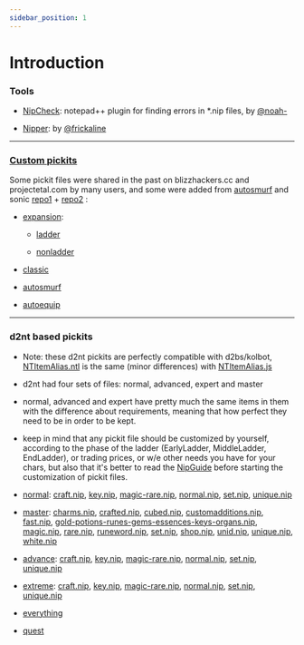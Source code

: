 ```yaml
---
sidebar_position: 1
---
```


# Introduction

### Tools

* [NipCheck](nipcheck): notepad++ plugin for finding errors in *.nip files, by [@noah-](https://github.com/noah-)

* [Nipper](nipper): by [@frickaline](https://github.com/frickaline)

---

### [Custom pickits](custom/#custom-pickits)

Some pickit files were shared in the past on blizzhackers.cc and projectetal.com by many users, and some were added from [autosmurf](https://github.com/blizzhackers/autosmurf/tree/master/d2bs/kolbot/pickit/autosmurf) and sonic [repo1](https://github.com/SetupSonic/clean-sonic/tree/master/pickit) + [repo2](https://github.com/SetupSonic/d2bot-with-kolbot-sonic/tree/master/d2bs/kolbot/pickit/Sonic) :

* [expansion](https://github.com/blizzhackers/pickits/tree/master/custom/expansion):

	* [ladder](https://github.com/blizzhackers/pickits/tree/master/custom/expansion/ladder)

	* [nonladder](https://github.com/blizzhackers/pickits/tree/master/custom/expansion/nonladder)

* [classic](https://github.com/blizzhackers/pickits/tree/master/custom/classic)

* [autosmurf](https://github.com/blizzhackers/pickits/tree/master/custom/autosmurf/#autosmurf)

* [autoequip](https://github.com/blizzhackers/pickits/tree/master/custom/autoequip#autoequip)

---

### d2nt based pickits

* Note: these d2nt pickits are perfectly compatible with d2bs/kolbot, [NTItemAlias.ntl](/files/pickit/d2nt/NTItemAlias.ntl) is the same (minor differences) with [NTItemAlias.js](https://github.com/blizzhackers/kolbot/blob/696302efc380ee727bd0364a7981bd94351a4242/d2bs/kolbot/libs/core/GameData/NTItemAlias.js)

* d2nt had four sets of files: normal, advanced, expert and master

* normal, advanced and expert have pretty much the same items in them with the difference about requirements, meaning that how perfect they need to be in order to be kept.

* keep in mind that any pickit file should be customized by yourself, according to the phase of the ladder (EarlyLadder, MiddleLadder, EndLadder), or trading prices, or w/e other needs you have for your chars, but also that it's better to read the [NipGuide](https://github.com/blizzhackers/pickits/blob/master/NipGuide.md/#nip-guide) before starting the customization of pickit files.

* [normal](https://github.com/blizzhackers/pickits/blob/master/d2nt/normal): [craft.nip](https://github.com/blizzhackers/pickits/blob/master/d2nt/normal/craft.nip), [key.nip](https://github.com/blizzhackers/pickits/blob/master/d2nt/normal/key.nip), [magic-rare.nip](https://github.com/blizzhackers/pickits/blob/master/d2nt/normal/magic-rare.nip), [normal.nip](https://github.com/blizzhackers/pickits/blob/master/d2nt/normal/normal.nip), [set.nip](https://github.com/blizzhackers/pickits/blob/master/d2nt/normal/set.nip), [unique.nip](https://github.com/blizzhackers/pickits/blob/master/d2nt/normal/unique.nip)

* [master](https://github.com/blizzhackers/pickits/blob/master/d2nt/master): 
[charms.nip](https://github.com/blizzhackers/pickits/blob/master/d2nt/master/charms.nip), [crafted.nip](https://github.com/blizzhackers/pickits/blob/master/d2nt/master/crafted.nip), [cubed.nip](https://github.com/blizzhackers/pickits/blob/master/d2nt/master/cubed.nip), [customadditions.nip](https://github.com/blizzhackers/pickits/blob/master/d2nt/master/customadditions.nip), [fast.nip](https://github.com/blizzhackers/pickits/blob/master/d2nt/master/fast.nip), [gold-potions-runes-gems-essences-keys-organs.nip](https://github.com/blizzhackers/pickits/blob/master/d2nt/master/gold-potions-runes-gems-essences-keys-organs.nip), [magic.nip](https://github.com/blizzhackers/pickits/blob/master/d2nt/master/magic.nip), [rare.nip](https://github.com/blizzhackers/pickits/blob/master/d2nt/master/rare.nip), [runeword.nip](https://github.com/blizzhackers/pickits/blob/master/d2nt/master/runeword.nip), [set.nip](https://github.com/blizzhackers/pickits/blob/master/d2nt/master/set.nip), [shop.nip](https://github.com/blizzhackers/pickits/blob/master/d2nt/master/shop.nip), [unid.nip](https://github.com/blizzhackers/pickits/blob/master/d2nt/master/unid.nip), [unique.nip](https://github.com/blizzhackers/pickits/blob/master/d2nt/master/unique.nip), [white.nip](https://github.com/blizzhackers/pickits/blob/master/d2nt/master/white.nip)

* [advance](https://github.com/blizzhackers/pickits/blob/master/d2nt/advance): [craft.nip](https://github.com/blizzhackers/pickits/blob/master/d2nt/advance/craft.nip), [key.nip](https://github.com/blizzhackers/pickits/blob/master/d2nt/advance/key.nip), [magic-rare.nip](https://github.com/blizzhackers/pickits/blob/master/d2nt/advance/magic-rare.nip), [normal.nip](https://github.com/blizzhackers/pickits/blob/master/d2nt/advance/normal.nip), [set.nip](https://github.com/blizzhackers/pickits/blob/master/d2nt/advance/set.nip), [unique.nip](https://github.com/blizzhackers/pickits/blob/master/d2nt/advance/unique.nip)

* [extreme](https://github.com/blizzhackers/pickits/blob/master/d2nt/extreme):  [craft.nip](https://github.com/blizzhackers/pickits/blob/master/d2nt/extreme/craft.nip), [key.nip](https://github.com/blizzhackers/pickits/blob/master/d2nt/extreme/key.nip), [magic-rare.nip](https://github.com/blizzhackers/pickits/blob/master/d2nt/extreme/magic-rare.nip), [normal.nip](https://github.com/blizzhackers/pickits/blob/master/d2nt/extreme/normal.nip), [set.nip](https://github.com/blizzhackers/pickits/blob/master/d2nt/extreme/set.nip), [unique.nip](https://github.com/blizzhackers/pickits/blob/master/d2nt/extreme/unique.nip)

* [everything](https://github.com/blizzhackers/pickits/blob/master/d2nt/everything.nip)

* [quest](https://github.com/blizzhackers/pickits/blob/master/d2nt/quest.nip)

